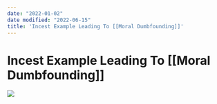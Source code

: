 ```yaml
---
date: "2022-01-02"
date modified: "2022-06-15"
title: 'Incest Example Leading To [[Moral Dumbfounding]]'
---
```


# Incest Example Leading To [[Moral Dumbfounding]]
![](https://i.imgur.com/UUSMqh1.png)
